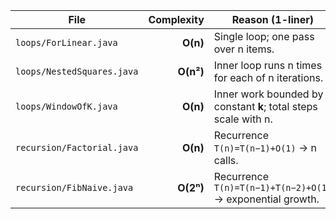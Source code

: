 | File                       | Complexity | Reason (1-liner)                                                |
|----------------------------|-----------:|-----------------------------------------------------------------|
| `loops/ForLinear.java`     |   **O(n)** | Single loop; one pass over n items.                             |
| `loops/NestedSquares.java` |  **O(n²)** | Inner loop runs n times for each of n iterations.               |
| `loops/WindowOfK.java`     |   **O(n)** | Inner work bounded by constant **k**; total steps scale with n. |
| `recursion/Factorial.java` |   **O(n)** | Recurrence `T(n)=T(n−1)+O(1)` → n calls.                        |
| `recursion/FibNaive.java`  |  **O(2ⁿ)** | Recurrence `T(n)=T(n−1)+T(n−2)+O(1)` → exponential growth.      |
